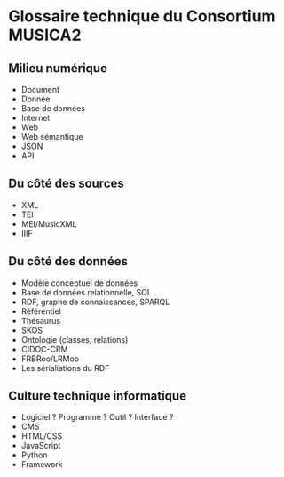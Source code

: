 # Glossaire technique du Consortium MUSICA2

## Milieu numérique

- Document
- Donnée
- Base de données
- Internet
- Web
- Web sémantique
- JSON
- API

## Du côté des sources

- XML
- TEI
- MEI/MusicXML
- IIIF

## Du côté des données

- Modèle conceptuel de données
- Base de données relationnelle, SQL
- RDF, graphe de connaissances, SPARQL
- Référentiel
- Thésaurus
- SKOS
- Ontologie (classes, relations)
- CIDOC-CRM
- FRBRoo/LRMoo
- Les sérialiations du RDF

## Culture technique informatique

- Logiciel ? Programme ? Outil ? Interface ?
- CMS
- HTML/CSS
- JavaScript
- Python
- Framework
